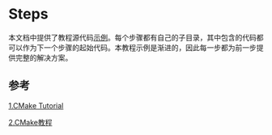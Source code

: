 # Steps

本文档中提供了教程源代码[示例](https://cmake.org/cmake/help/latest/_downloads/1a9a1000125aebaaee08cbe0859e560c/cmake-3.27.5-tutorial-source.zip)。每个步骤都有自己的子目录，其中包含的代码都可以作为下一个步骤的起始代码。本教程示例是渐进的，因此每一步都为前一步提供完整的解决方案。

## 参考
[1.CMake Tutorial](https://cmake.org/cmake/help/latest/guide/tutorial/index.html)

[2.CMake教程](https://blog.csdn.net/weixin_43669941/article/details/112913301)
